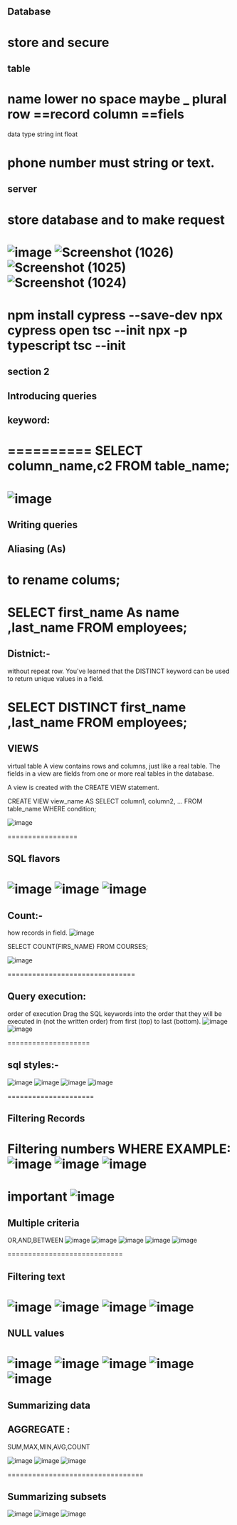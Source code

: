 ## Database
store and secure 
==================
 

## table

name lower 
no space maybe _
plural
row ==record
column ==fiels
===================
data type
string 
int
float

phone number must string or text.
===============================
## server 
store database 
and to make request 
===========================
![image](https://github.com/ayaabumtawea12/Mastering-javascript-in-20-days/assets/120716752/7e5153af-466b-401c-bf0b-fb3a891874c8)
![Screenshot (1026)](https://github.com/ayaabumtawea12/Mastering-javascript-in-20-days/assets/120716752/24fef9c6-30b4-4d2d-8dcc-8f03b0a6bd2a)
![Screenshot (1025)](https://github.com/ayaabumtawea12/Mastering-javascript-in-20-days/assets/120716752/ccca4aa4-1517-44b9-890f-cdfe97619355)
![Screenshot (1024)](https://github.com/ayaabumtawea12/Mastering-javascript-in-20-days/assets/120716752/63820619-7ffd-4d51-b106-81fe6288c2df)
=========================
npm install cypress --save-dev
npx cypress open
tsc --init
npx -p typescript tsc --init
================================
## section 2
## Introducing queries

## keyword:
==========
SELECT column_name,c2
FROM
table_name;
============================
![image](https://github.com/ayaabumtawea12/Mastering-javascript-in-20-days/assets/120716752/a1da4fdd-b81d-49d4-ac58-bb0bc91c79d7)
===========================

## Writing queries
## Aliasing (As)
to rename colums;
=================
SELECT  first_name As name ,last_name
FROM 
employees;
==================
## Distnict:-
without repeat row.
You've learned that the DISTINCT keyword can be used to return unique values in a field. 

SELECT DISTINCT  first_name ,last_name
FROM 
employees;
=======================
## VIEWS
virtual table
A view contains rows and columns, just like a real table. The fields in a view are fields from one or more real tables in the database.

A view is created with the CREATE VIEW statement. 

CREATE VIEW view_name AS
SELECT column1, column2, ...
FROM table_name
WHERE condition;

![image](https://github.com/ayaabumtawea12/Mastering-javascript-in-20-days/assets/120716752/a5d4f9c7-1499-4f79-a173-f394f2f2b127)

=================
## SQL flavors
![image](https://github.com/ayaabumtawea12/Mastering-javascript-in-20-days/assets/120716752/d18c6a9b-d3f5-4926-a0a4-2379867924ed)
![image](https://github.com/ayaabumtawea12/Mastering-javascript-in-20-days/assets/120716752/c4b5c9c7-1b05-4853-9825-e9d864c6369b)
![image](https://github.com/ayaabumtawea12/Mastering-javascript-in-20-days/assets/120716752/525d2fea-de9b-405e-810e-95a8951c6cb2)
==================
## Count:-
how records in field.
![image](https://github.com/ayaabumtawea12/Mastering-javascript-in-20-days/assets/120716752/0c5bec18-429c-4ca8-84d6-792f50d74b97)

SELECT COUNT(FIRS_NAME)
FROM 
COURSES;

![image](https://github.com/ayaabumtawea12/Mastering-javascript-in-20-days/assets/120716752/4d611f8f-2725-4774-bbb4-e00982861a52)

===============================
## Query execution:
order of execution
Drag the SQL keywords into the order that they will be executed in (not the written order) from first (top) to last (bottom).
![image](https://github.com/ayaabumtawea12/Mastering-javascript-in-20-days/assets/120716752/8835a616-d38c-421e-b35e-29a5e053735a)
![image](https://github.com/ayaabumtawea12/Mastering-javascript-in-20-days/assets/120716752/949adb7c-a859-438f-be93-447f64ca1ad9)

====================
## sql styles:-
![image](https://github.com/ayaabumtawea12/Mastering-javascript-in-20-days/assets/120716752/570e7266-7295-424c-97fc-6c1bc10b1299)
![image](https://github.com/ayaabumtawea12/Mastering-javascript-in-20-days/assets/120716752/ed98c7f4-40b8-4f16-b013-aee075718404)
![image](https://github.com/ayaabumtawea12/Mastering-javascript-in-20-days/assets/120716752/a9b7e174-8125-4c9f-a6d7-8d59baefa256)
![image](https://github.com/ayaabumtawea12/Mastering-javascript-in-20-days/assets/120716752/9a2fb4ac-658d-4b67-b3eb-68b8ffe24f17)

=====================
## Filtering Records
Filtering numbers
WHERE
EXAMPLE:
![image](https://github.com/ayaabumtawea12/Mastering-javascript-in-20-days/assets/120716752/8a698e95-c423-4d39-908f-c18509e942d5)
![image](https://github.com/ayaabumtawea12/Mastering-javascript-in-20-days/assets/120716752/a34e802a-a75d-4c16-9471-85dc006b2493)
![image](https://github.com/ayaabumtawea12/Mastering-javascript-in-20-days/assets/120716752/3e8426f0-4a4f-4db9-ac0d-86e718c39164)
========
important
![image](https://github.com/ayaabumtawea12/Mastering-javascript-in-20-days/assets/120716752/736b3eee-b3cd-40bc-8697-aa9edd8c9603)
===========
## Multiple criteria
OR,AND,BETWEEN
![image](https://github.com/ayaabumtawea12/Mastering-javascript-in-20-days/assets/120716752/c5ebdb56-6ce0-4fee-afa8-7239af50802c)
![image](https://github.com/ayaabumtawea12/Mastering-javascript-in-20-days/assets/120716752/cbadb4c8-4e75-492c-a0b3-4e46b80dee66)
![image](https://github.com/ayaabumtawea12/Mastering-javascript-in-20-days/assets/120716752/83514065-56a7-4825-811b-51a1604ead68)
![image](https://github.com/ayaabumtawea12/Mastering-javascript-in-20-days/assets/120716752/d0394721-d576-4f3b-a799-f5cf48918b3a)
![image](https://github.com/ayaabumtawea12/Mastering-javascript-in-20-days/assets/120716752/c095d4c0-54e8-436b-973d-fc2f5abe75c1)

============================
## Filtering text

![image](https://github.com/ayaabumtawea12/Mastering-javascript-in-20-days/assets/120716752/d4c6b7c1-94ac-41a7-a557-d534db6fa501)
![image](https://github.com/ayaabumtawea12/Mastering-javascript-in-20-days/assets/120716752/5fb5a7de-8d8b-402d-876f-68c26bf25a2f)
![image](https://github.com/ayaabumtawea12/Mastering-javascript-in-20-days/assets/120716752/4c99d8fa-ddbd-4a78-9408-63f0de5ae459)
![image](https://github.com/ayaabumtawea12/Mastering-javascript-in-20-days/assets/120716752/5dab9b88-d05f-4311-9e35-f1099d1dd267)
=================================
## NULL values

![image](https://github.com/ayaabumtawea12/Mastering-javascript-in-20-days/assets/120716752/18b2f11c-bc20-4b72-8d0a-48dbc0e8645f)
![image](https://github.com/ayaabumtawea12/Mastering-javascript-in-20-days/assets/120716752/07aac74a-aef4-46e1-ae70-1d34c35dfdb7)
![image](https://github.com/ayaabumtawea12/Mastering-javascript-in-20-days/assets/120716752/b939ad04-a1c0-4756-8362-6e3c0dee18af)
![image](https://github.com/ayaabumtawea12/Mastering-javascript-in-20-days/assets/120716752/7d214540-cca9-47a1-aa93-b31688b9041e)
![image](https://github.com/ayaabumtawea12/Mastering-javascript-in-20-days/assets/120716752/add2950b-8c69-4582-b052-fe6dc4ea682c)
===============================
## Summarizing data
## AGGREGATE :

SUM,MAX,MIN,AVG,COUNT

![image](https://github.com/ayaabumtawea12/Mastering-javascript-in-20-days/assets/120716752/e51d85b2-0341-4cee-886d-85a68b237304)
![image](https://github.com/ayaabumtawea12/Mastering-javascript-in-20-days/assets/120716752/e9761ca1-e77d-4218-9a45-e473b603e6ec)
![image](https://github.com/ayaabumtawea12/Mastering-javascript-in-20-days/assets/120716752/312f3e25-8748-4da3-b721-19bc874931a4)


=================================
## Summarizing subsets
![image](https://github.com/ayaabumtawea12/Mastering-javascript-in-20-days/assets/120716752/9f4ff81e-537c-42ae-9203-7de6ddc5dbb4)
![image](https://github.com/ayaabumtawea12/Mastering-javascript-in-20-days/assets/120716752/d7df50aa-64d4-419b-850e-3628743e5f07)
![image](https://github.com/ayaabumtawea12/Mastering-javascript-in-20-days/assets/120716752/0de10dc8-db09-4072-b84e-0a66eee03273)




